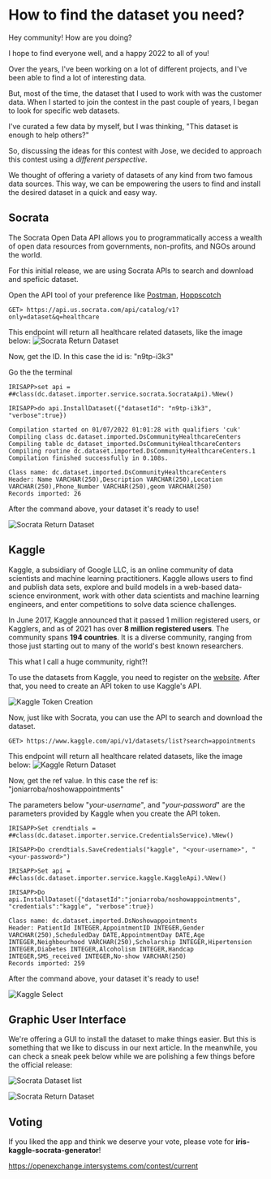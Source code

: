 # How to find the dataset you need?

Hey community! How are you doing?

I hope to find everyone well, and a happy 2022 to all of you!

Over the years, I've been working on a lot of different projects, and I've been able to find a lot of interesting data.

But, most of the time, the dataset that I used to work with was the customer data. When I started to join the contest in the past couple of years, I began to look for specific web datasets.

I've curated a few data by myself, but I was thinking, "This dataset is enough to help others?"

So, discussing the ideas for this contest with Jose, we decided to approach this contest using a _*different perspective*_.

We thought of offering a variety of datasets of any kind from two famous data sources. This way, we can be empowering the users to find and install the desired dataset in a quick and easy way.

## Socrata

The Socrata Open Data API allows you to programmatically access a wealth of open data resources from governments, non-profits, and NGOs around the world.

For this initial release, we are using Socrata APIs to search and download and speficic dataset.

Open the API tool of your preference like [Postman](https://www.postman.com/), [Hoppscotch](https://hoppscotch.io/) 

```
GET> https://api.us.socrata.com/api/catalog/v1?only=dataset&q=healthcare
```

This endpoint will return all healthcare related datasets, like the image below:
![Socrata Return Dataset](https://raw.githubusercontent.com/diashenrique/iris-kaggle-socrata-generator/master/images/socrata_return.png)

Now, get the ID. In this case the id is: "n9tp-i3k3"

Go the the terminal

```
IRISAPP>set api = ##class(dc.dataset.importer.service.socrata.SocrataApi).%New()

IRISAPP>do api.InstallDataset({"datasetId": "n9tp-i3k3", "verbose":true})

Compilation started on 01/07/2022 01:01:28 with qualifiers 'cuk'
Compiling class dc.dataset.imported.DsCommunityHealthcareCenters
Compiling table dc_dataset_imported.DsCommunityHealthcareCenters
Compiling routine dc.dataset.imported.DsCommunityHealthcareCenters.1
Compilation finished successfully in 0.108s.

Class name: dc.dataset.imported.DsCommunityHealthcareCenters
Header: Name VARCHAR(250),Description VARCHAR(250),Location VARCHAR(250),Phone_Number VARCHAR(250),geom VARCHAR(250)
Records imported: 26
```

After the command above, your dataset it's ready to use!

![Socrata Return Dataset](https://raw.githubusercontent.com/diashenrique/iris-kaggle-socrata-generator/master/images/socrata_sql_afterImport.png)

## Kaggle

Kaggle, a subsidiary of Google LLC, is an online community of data scientists and machine learning practitioners. Kaggle allows users to find and publish data sets, explore and build models in a web-based data-science environment, work with other data scientists and machine learning engineers, and enter competitions to solve data science challenges.

In June 2017, Kaggle announced that it passed 1 million registered users, or Kagglers, and as of 2021 has over **8 million registered users**. The community spans **194 countries**. It is a diverse community, ranging from those just starting out to many of the world's best known researchers.

This what I call a huge community, right?!

To use the datasets from Kaggle, you need to register on the [website](https://www.kaggle.com/). After that, you need to create an API token to use Kaggle's API.

![Kaggle Token Creation](https://raw.githubusercontent.com/diashenrique/iris-kaggle-socrata-generator/master/images/kaggle-account-create-api.png)

Now, just like with Socrata, you can use the API to search and download the dataset.

```
GET> https://www.kaggle.com/api/v1/datasets/list?search=appointments
```

This endpoint will return all healthcare related datasets, like the image below:
![Kaggle Return Dataset](https://raw.githubusercontent.com/diashenrique/iris-kaggle-socrata-generator/master/images/kaggle-get-datasetlist.png)

Now, get the ref value. In this case the ref is: "joniarroba/noshowappointments"

The parameters below "_your-username_", and "_your-password_" are the parameters provided by Kaggle when you create the API token.

```
IRISAPP>Set crendtials = ##class(dc.dataset.importer.service.CredentialsService).%New()

IRISAPP>Do crendtials.SaveCredentials("kaggle", "<your-username>", "<your-password>")

IRISAPP>Set api = ##class(dc.dataset.importer.service.kaggle.KaggleApi).%New()

IRISAPP>Do api.InstallDataset({"datasetId":"joniarroba/noshowappointments", "credentials":"kaggle", "verbose":true})

Class name: dc.dataset.imported.DsNoshowappointments
Header: PatientId INTEGER,AppointmentID INTEGER,Gender VARCHAR(250),ScheduledDay DATE,AppointmentDay DATE,Age INTEGER,Neighbourhood VARCHAR(250),Scholarship INTEGER,Hipertension INTEGER,Diabetes INTEGER,Alcoholism INTEGER,Handcap INTEGER,SMS_received INTEGER,No-show VARCHAR(250)
Records imported: 259
```

After the command above, your dataset it's ready to use!

![Kaggle Select](https://raw.githubusercontent.com/diashenrique/iris-kaggle-socrata-generator/master/images/kaggle-select.png)

## Graphic User Interface

We're offering a GUI to install the dataset to make things easier. But this is something that we like to discuss in our next article. In the meanwhile, you can check a sneak peek below while we are polishing a few things before the official release:

![Socrata Dataset list](https://raw.githubusercontent.com/diashenrique/iris-kaggle-socrata-generator/master/images/dataset-interface.png)

![Socrata Return Dataset](https://raw.githubusercontent.com/diashenrique/iris-kaggle-socrata-generator/master/images/ui-download-preview.gif)

## Voting

If you liked the app and think we deserve your vote, please vote for **iris-kaggle-socrata-generator**!

https://openexchange.intersystems.com/contest/current 
